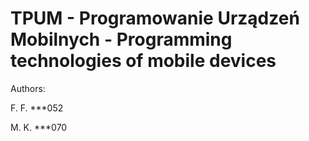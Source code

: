 # TPUM - Programowanie Urządzeń Mobilnych - Programming technologies of mobile devices
Authors:

F. F. ***052

M. K. ***070
